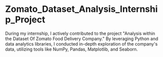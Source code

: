 # Zomato_Dataset_Analysis_Internship_Project
During my internship, I actively contributed to the project "Analysis within the Dataset Of Zomato Food  Delivery Company." By leveraging Python and data analytics libraries, I conducted in-depth exploration  of the company's data, utilizing tools like NumPy, Pandas, Matplotlib, and Seaborn.
